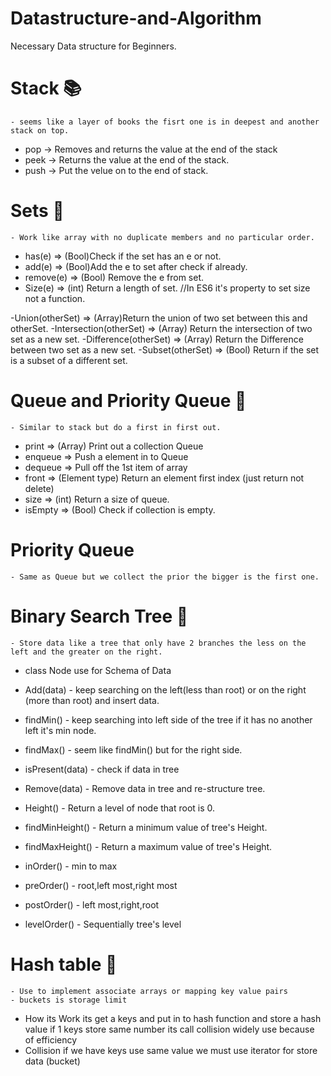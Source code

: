 # Datastructure-and-Algorithm


Necessary Data structure for Beginners.


# Stack :books:
    - seems like a layer of books the fisrt one is in deepest and another stack on top.

- pop ->  Removes and returns the value at the end of the stack
- peek -> Returns the value at the end of the stack.
- push -> Put the velue on to the end of stack.



# Sets :gift:
    - Work like array with no duplicate members and no particular order.

- has(e) => (Bool)Check if the set has an e or not.  
- add(e) => (Bool)Add the e to set after check if already.
- remove(e) => (Bool) Remove the e from set.
- Size(e) => (int) Return a length of set. //In ES6 it's property to set size not a function.


-Union(otherSet) => (Array)Return the union of two set between this and otherSet.
-Intersection(otherSet) => (Array) Return the intersection of two set as a new set.
-Difference(otherSet) => (Array) Return the Difference between two set as a new set.
-Subset(otherSet) => (Bool) Return if the set is a subset of a different set.




# Queue and Priority Queue :necktie:
    - Similar to stack but do a first in first out.

- print => (Array) Print out a collection Queue
- enqueue => Push a element in to Queue
- dequeue => Pull off the 1st item of array
- front => (Element type) Return an element first index (just return not delete)
- size => (int) Return a size of queue.
- isEmpty => (Bool) Check if collection is empty.

# Priority Queue 
    - Same as Queue but we collect the prior the bigger is the first one.


# Binary Search Tree :evergreen_tree:
    - Store data like a tree that only have 2 branches the less on the left and the greater on the right.

- class Node use for  Schema of Data 
- Add(data) - keep searching on the left(less than root) or on the right (more than root) and insert data.
- findMin() - keep searching into left side of the tree if it has no another left it's min node.
- findMax() - seem like findMin() but for the right side.
- isPresent(data) - check if data in tree 
- Remove(data) - Remove data in tree and re-structure tree.
- Height() - Return a level of node that root is 0.
- findMinHeight() - Return a minimum value of tree's Height.
- findMaxHeight() - Return a maximum value of tree's Height. 

- inOrder() - min to max
- preOrder() - root,left most,right most
- postOrder() - left most,right,root
- levelOrder() - Sequentially tree's  level


# Hash table 📅
    - Use to implement associate arrays or mapping key value pairs
    - buckets is storage limit
- How its Work 
    its get a keys and put in to hash function and store a hash value if 1 keys store same number its call collision widely use because of efficiency
- Collision 
     if we have keys use same value we must use iterator for store data (bucket)
